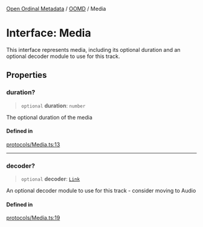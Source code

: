 [Open Ordinal Metadata](../../README.md) / [OOMD](../README.md) / Media

# Interface: Media

This interface represents media, including its optional duration and an
optional decoder module to use for this track.

## Properties

### duration?

> `optional` **duration**: `number`

The optional duration of the media

#### Defined in

[protocols/Media.ts:13](https://github.com/open-ordinal/open-ordinal-metadata/blob/3d1c7e7991626e590ad48c7df8a3780adeeff6fe/src/protocols/Media.ts#L13)

***

### decoder?

> `optional` **decoder**: [`Link`](../type-aliases/Link.md)

An optional decoder module to use for this track - consider
moving to Audio

#### Defined in

[protocols/Media.ts:19](https://github.com/open-ordinal/open-ordinal-metadata/blob/3d1c7e7991626e590ad48c7df8a3780adeeff6fe/src/protocols/Media.ts#L19)
